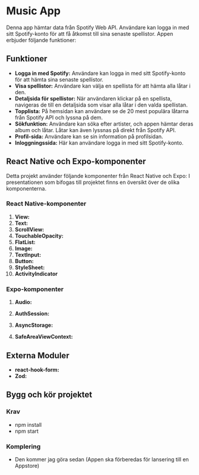 # Music App

Denna app hämtar data från Spotify Web API. Användare kan logga in med sitt Spotify-konto för att få åtkomst till sina senaste spellistor. Appen erbjuder följande funktioner:

## Funktioner

- **Logga in med Spotify:** Användare kan logga in med sitt Spotify-konto för att hämta sina senaste spellistor.
- **Visa spellistor:** Användare kan välja en spellista för att hämta alla låtar i den.
- **Detaljsida för spellistor:** När användaren klickar på en spellista, navigeras de till en detaljsida som visar alla låtar i den valda spellistan.
- **Topplista:** På hemsidan kan användare se de 20 mest populära låtarna från Spotify API och lyssna på dem.
- **Sökfunktion:** Användare kan söka efter artister, och appen hämtar deras album och låtar. Låtar kan även lyssnas på direkt från Spotify API.
- **Profil-sida:** Användare kan se sin information på profilsidan.
- **Inloggningssida:** Här kan användare logga in med sitt Spotify-konto.

## React Native och Expo-komponenter

Detta projekt använder följande komponenter från React Native och Expo:
I presentationen som bifogas till projektet finns en översikt över de olika komponenterna.

### React Native-komponenter

1. **View:**
2. **Text:**
3. **ScrollView:**
4. **TouchableOpacity:**
5. **FlatList:**
6. **Image:**
7. **TextInput:**
8. **Button:**
9. **StyleSheet:**
10. **ActivityIndicator**

### Expo-komponenter

1. **Audio:**

2. **AuthSession:**

3. **AsyncStorage:**

4. **SafeAreaViewContext:**

## Externa Moduler

- **react-hook-form:**
- **Zod:**

## Bygg och kör projektet

### Krav

- npm install
- npm start

### Komplering

- Den kommer jag göra sedan (Appen ska förberedas för lansering till en Appstore)
